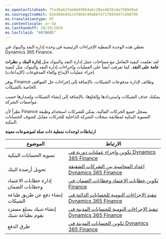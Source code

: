 ```yaml
---
ms.openlocfilehash: 7fa30a62fab0d49064abc20ea4836c0a7389d4ad
ms.sourcegitcommit: 82ed9ded42c47064c90ab6fe717893447cd48796
ms.translationtype: HT
ms.contentlocale: ar-SA
ms.lasthandoff: 10/19/2020
ms.locfileid: "6070605"
---
```

تغطي هذه الوحدة النمطية الإجراءات الرئيسية في وحدة إدارة النقد والبنوك في Dynamics 365 Finance.

لقد تعلمت كيفية التعامل مع مساحات عمل إدارة النقد والبنوك مثل **إدارة البنك** و **نظرات عامة على النقد**. كما تعرفت أيضاً على العمليات وإجراءات إدارة النقد والبنوك، مثل كيفية إجراء عمليات الإيداع وإلغاء المدفوعات (الإيداعات).

يوفر Finance وظائف لإدارة مدفوعات الشيكات، بالإضافة إلى إجراءات حل المواقف الخاصة بالشيكات. 

يمكنك حذف الشيكات واستردادها وإلغاؤها، بالإضافة إلى إنشاء الشيكات وإصدارها حسب مواصفات الشركة. 

نظراً لأن Finance يسجل جميع الحركات المالية، يمكن للشركات استخدام وظيفة التسوية البنكية لمطابقة سجلات الشركة الداخلية للحركات مقابل كشوف الحسابات البنكية.



**ارتباطات لوحدات نمطية ذات صلة لموضوعات معينة**


| الموضوع | الارتباط  |
 | ------------- | ------------- |
 | تسوية الحسابات البنكية| [تكوين وإجراء عمليات دورية في Dynamics 365 Finance](https://docs.microsoft.com/learn/modules/configure-periodic-processes-dyn365-finance/?azure-portal=true)|
 | تحويل أرصدة البنك | [إعداد المحاسبة بين الشركات الشقيقة Dynamics 365 Finance](https://docs.microsoft.com/learn/modules/intercompany-accounting-dyn365-finance//?azure-portal=true)|
| إدارة خطابات الاعتماد وخطابات الضمان | [تكوين خطابات الاعتماد وخطابات الضمان في Finance](https://docs.microsoft.com/learn/modules/configure-letters-credit-guarantees-dyn365-finance/?azure-portal=true)|
 | إنشاء دفع عن طريق طباعة الشيكات | [تنفيذ الإجراءات اليومية للحسابات الدائنة في Dynamics 365 Finance](https://docs.microsoft.com/learn/modules/accounts-payable-daily-procedures-dyn365-finance/?azure-portal=true)|
| إنشاء شيك بمبلغ مسترد يقوم بطباعة شيك | [تنفيذ الإجراءات اليومية للحسابات المدينة في Dynamics 365 Finance](https://docs.microsoft.com/learn/modules/accounts-receivable-daily-procedures-dyn365-finance/?azure-portal=true)|
 | طرق الدفع | [تكوين الحسابات المدينة في Dynamics 365 Finance](https://docs.microsoft.com/learn/modules/configure-accounts-receivable-dyn365-finance//?azure-portal=true)|

